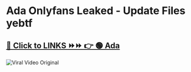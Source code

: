 
 # Ada Onlyfans Leaked - Update Files yebtf

## <h2><a href="https://clipsfans.com/Ada&ref=git">🔗 Click to LINKS ⏩⏩ 👉 🟢 Ada </a></h2>

<a href="https://clipsfans.com/Ada&ref=git" rel="nofollow" data-target="animated-image.originalLink"><img src="https://i.ibb.co.com/xMMVF88/686577567.gif" alt="Viral Video Original" style="max-width: 100%; display: inline-block;" data-target="animated-image.originalImage"></a>

